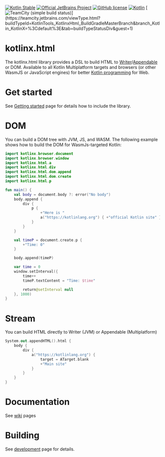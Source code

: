 [![Kotlin Stable](https://kotl.in/badges/stable.svg)](https://kotlinlang.org/docs/components-stability.html)
[![Official JetBrains Project](https://jb.gg/badges/official.svg)](https://confluence.jetbrains.com/display/ALL/JetBrains+on+GitHub)
[![GitHub license](https://img.shields.io/badge/license-Apache%20License%202.0-green.svg?style=flat)](https://www.apache.org/licenses/LICENSE-2.0)
[![Kotlin](https://img.shields.io/badge/kotlin-1.9.21-blue.svg?logo=kotlin)](http://kotlinlang.org)
[![TeamCity (simple build status)](https://teamcity.jetbrains.com/app/rest/builds/aggregated/strob:\(branch:\(buildType:\(id:KotlinTools_KotlinxHtml_BuildGradleMasterBranch\),policy:active_history_and_active_vcs_branches\),locator:\(buildType:\(id:KotlinTools_KotlinxHtml_BuildGradleMasterBranch\)\)\)/statusIcon.svg)](https://teamcity.jetbrains.com/viewType.html?buildTypeId=KotlinTools_KotlinxHtml_BuildGradleMasterBranch&branch_Kotlin_KotlinX=%3Cdefault%3E&tab=buildTypeStatusDiv&guest=1)

# kotlinx.html

The kotlinx.html library provides a DSL
to build HTML
to [Writer](https://docs.oracle.com/javase/8/docs/api/java/io/Writer.html)/[Appendable](https://docs.oracle.com/javase/8/docs/api/java/lang/Appendable.html)
or DOM.
Available to all Kotlin Multiplatform targets and browsers (or other WasmJS or JavaScript engines)
for better [Kotlin programming](https://kotlinlang.org) for Web.

# Get started

See [Getting started](https://github.com/kotlin/kotlinx.html/wiki/Getting-started) page for details how to include the
library.

# DOM

You can build a DOM tree with JVM, JS, and WASM.
The following example shows how to build the DOM for WasmJs-targeted Kotlin:

```kotlin
import kotlinx.browser.document
import kotlinx.browser.window
import kotlinx.html.a
import kotlinx.html.div
import kotlinx.html.dom.append
import kotlinx.html.dom.create
import kotlinx.html.p

fun main() {
    val body = document.body ?: error("No body")
    body.append {
        div {
            p {
                +"Here is "
                a("https://kotlinlang.org") { +"official Kotlin site" }
            }
        }
    }

    val timeP = document.create.p {
        +"Time: 0"
    }

    body.append(timeP)

    var time = 0
    window.setInterval({
        time++
        timeP.textContent = "Time: $time"

        return@setInterval null
    }, 1000)
}
```

# Stream

You can build HTML directly to Writer (JVM) or Appendable (Multiplatform)

```kotlin
System.out.appendHTML().html {
    body {
        div {
            a("https://kotlinlang.org") {
                target = ATarget.blank
                +"Main site"
            }
        }
    }
}
```

# Documentation

See [wiki](https://github.com/kotlin/kotlinx.html/wiki) pages

# Building

See [development](https://github.com/kotlin/kotlinx.html/wiki/Development) page for details.

